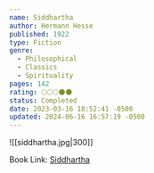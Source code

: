 ```yaml
---
name: Siddhartha
author: Hermann Hesse
published: 1922
type: Fiction
genre:
  - Philosophical
  - Classics
  - Spirituality
pages: 142
rating: 🌕🌕🌕🌑🌑
status: Completed
date: 2023-03-16 18:52:41 -0500
updated: 2024-06-16 16:57:19 -0500
---
```


![[siddhartha.jpg|300]]

Book Link: [Siddhartha](https://www.goodreads.com/book/show/52036.Siddhartha)

